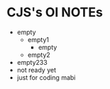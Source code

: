 # CJS's OI NOTEs  
* empty  
    - empty1  
        + empty  
    - empty2  
* empty233
* not ready yet
* just for coding mabi